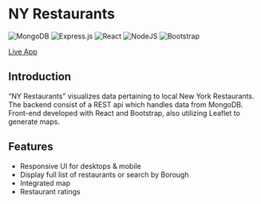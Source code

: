 # NY Restaurants
![MongoDB](https://img.shields.io/badge/MongoDB-%234ea94b.svg?style=for-the-badge&logo=mongodb&logoColor=white)
![Express.js](https://img.shields.io/badge/express.js-%23404d59.svg?style=for-the-badge&logo=express&logoColor=%2361DAFB)
![React](https://img.shields.io/badge/react-%2320232a.svg?style=for-the-badge&logo=react&logoColor=%2361DAFB)
![NodeJS](https://img.shields.io/badge/node.js-6DA55F?style=for-the-badge&logo=node.js&logoColor=white)
![Bootstrap](https://img.shields.io/badge/bootstrap-%23563D7C.svg?style=for-the-badge&logo=bootstrap&logoColor=white)

<a href="https://ny-restaurants-jyl.vercel.app/restaurants">Live App</a><br>

## Introduction
“NY Restaurants” visualizes data pertaining to local New York Restaurants. The backend consist of a REST api which handles data from MongoDB. Front-end developed with React and Bootstrap, also utilizing Leaflet to generate maps.

## Features
<ul>
  <li>Responsive UI for desktops & mobile</li>  
  <li>Display full list of restaurants or search by Borough</li>  
  <li>Integrated map</li>  
  <li>Restaurant ratings</li>  
</ul>

